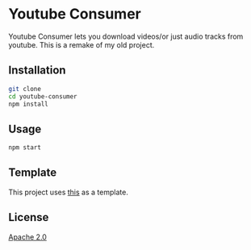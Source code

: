 # Youtube Consumer

Youtube Consumer lets you download videos/or just audio tracks from youtube. This is a remake of my old project.

## Installation

```bash
git clone
cd youtube-consumer
npm install
```

## Usage

```bash
npm start
```

## Template

This project uses [this](https://github.com/paolodelfino/Node.JS-Template) as a template.

## License

[Apache 2.0](./LICENSE)